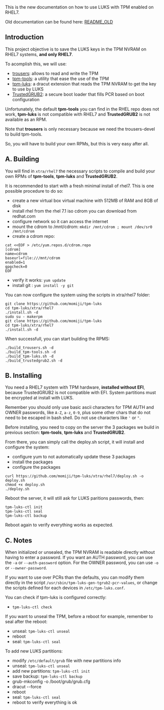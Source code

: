 This is the new documentation on how to use LUKS with TPM enabled on RHEL7.

Old documentation can be found here: [README_OLD]

## Introduction

This project objective is to save the LUKS keys in the TPM NVRAM on RHEL7 systems, **and only RHEL7**.

To acomplish this, we will use:
* [trousers]: allows to read and write the TPM
* [tpm-tools]: a utility that ease the use of the TPM
* [tpm-luks]: a dracut extension that reads the TPM NVRAM to get the key to use by LUKS
* [TrustedGRUB2]: a secure boot loader that fills PCR based on boot configuration

Unfortunately, the default **tpm-tools** you can find in the RHEL repo does not work, **tpm-luks** is not compatible with RHEL7 and **TrustedGRUB2** is not available as an RPM.

Note that **trousers** is only necessary because we need the trousers-devel to build tpm-tools.

So, you will have to build your own RPMs, but this is very easy after all.

## A. Building

You will find in `xtra/rhel7` the necessary scripts to compile and build your own RPMs of **tpm-tools**, **tpm-luks** and **TrustedGRUB2**.

It is recommended to start with a fresh minimal install of rhel7. This is one possible procedure to do so:
* create a new virtual box virtual machine with 512MB of RAM and 8GB of disk
* install rhel from the rhel 7.1 iso cdrom you can download from redhat.com
* configure network so it can access the internet
* mount the cdrom to /mnt/cdrom: `mkdir /mnt/cdrom ; mount /dev/sr0 /mnt/cdrom`
* create a cdrom repo:
```
cat <<EOF > /etc/yum.repos.d/cdrom.repo
[cdrom]
name=cdrom
baseurl=file:///mnt/cdrom
enabled=1
gpgcheck=0
EOF
```

* verify it works: `yum update`
* install git : `yum install -y git`

You can now configure the system using the scripts in xtra/rhel7 folder:
```
git clone https://github.com/momiji/tpm-luks
cd tpm-luks/xtra/rhel7
./install.sh -d
sudo su - makerpm
git clone https://github.com/momiji/tpm-luks
cd tpm-luks/xtra/rhel7
./install.sh -d
```

When successfull, you can start building the RPMS:
```
./build_trousers.sh -d
./build_tpm-tools.sh -d
./build_tpm-luks.sh -d
./build_trustedgrub2.sh -d
```

## B. Installing

You need a RHEL7 system with TPM hardware, **installed without EFI**, because TrustedGRUB2 is not compatible with EFI.
System partitions must be encrypted at install with LUKS.

Remember you should only use basic ascii characters for TPM AUTH and OWNER passwords, like `A-Z`, `a-z`, `0-9`, plus some other chars that do not need to be escaped in bash shell. Do not use characters like `'` or `"`.

Before installing, you need to copy on the server the 3 packages we build in previous section: **tpm-tools**, **tpm-luks** and **TrustedGRUB2**.

From there, you can simply call the deploy.sh script, it will install and configure the system:
* configure yum to not automatically update these 3 packages
* install the packages
* configure the packages
```
curl https://github.com/momiji/tpm-luks/xtra/rhel7/deploy.sh -o deploy.sh
chmod +x deploy.sh
./deploy.sh
```

Reboot the server, it will still ask for LUKS paritions passwords, then:
```
tpm-luks-ctl init
tpm-luks-ctl seal
tpm-luks-ctl backup
```

Reboot again to verify everything works as expected.

## C. Notes

When initialized or unsealed, the TPM NVRAM is readable directly without having to enter a password. If you want an AUTH password, you can use the `-a` or `--auth-password` option. For the OWNER password, you can use `-o` or `--owner-password`.

If you want to use over PCRs than the defaults, you can modify them directly in the script `/usr/sbin/tpm-luks-gen-tgrub2-pcr-values`, or change the
scripts defined for each devices in `/etc/tpm-luks.conf`.

You can check if tpm-luks is configured correctly:
* `tpm-luks-ctl check`

If you want to unseal the TPM, before a reboot for example, remember to seal after the reboot:
* unseal: `tpm-luks-ctl unseal`
* reboot
* seal: `tpm-luks-ctl seal`

To add new LUKS partitions:
* modify `/etc/default/grub` file with new partitions info
* unseal: `tpm-luks-ctl unseal`
* add new partitions: `tpm-luks-ctl init`
* save backup: `tpm-luks-ctl backup`
* grub-mkconfig -o /boot/grub/grub.cfg
* dracut --force
* reboot
* seal: `tpm-luks-ctl seal`
* reboot to verify everything is ok

[README_OLD]: README_OLD.md
[trousers]: http://sourceforge.net/projects/trousers/
[tpm-tools]: http://sourceforge.net/projects/trousers/
[tpm-luks]: https://github.com/shpedoikal/tpm-luks/
[TrustedGRUB2]: https://github.com/Sirrix-AG/TrustedGRUB2/
[mock]: http://fedoraproject.org/wiki/Projects/Mock
